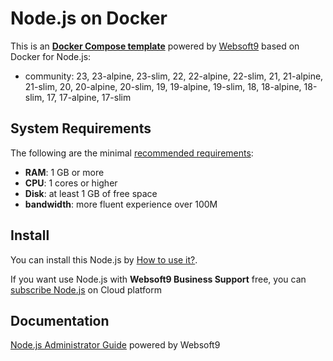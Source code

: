 # Node.js on Docker  

This is an **[Docker Compose template](https://github.com/Websoft9/docker-library)** powered by [Websoft9](https://www.websoft9.com) based on Docker for Node.js:


 - community:  23, 23-alpine, 23-slim, 22, 22-alpine, 22-slim, 21, 21-alpine, 21-slim, 20, 20-alpine, 20-slim, 19, 19-alpine, 19-slim, 18, 18-alpine, 18-slim, 17, 17-alpine, 17-slim


## System Requirements

The following are the minimal [recommended requirements](https://github.com/nodejs/docker-node):

* **RAM**: 1 GB or more
* **CPU**: 1 cores or higher
* **Disk**: at least 1 GB of free space
* **bandwidth**: more fluent experience over 100M  

## Install

You can install this Node.js by [How to use it?](https://github.com/Websoft9/docker-library#how-to-use-it).   

If you want use Node.js with **Websoft9 Business Support** free, you can [subscribe Node.js](https://www.websoft9.com/apps) on Cloud platform

## Documentation

[Node.js Administrator Guide](https://support.websoft9.com/docs/nodejs) powered by Websoft9